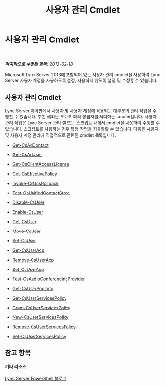 ﻿---
title: 사용자 관리 Cmdlet
TOCTitle: 사용자 관리 Cmdlet
ms:assetid: 85312f3f-28e8-421c-b94c-e6ead1f5f755
ms:mtpsurl: https://technet.microsoft.com/ko-kr/library/Gg398677(v=OCS.15)
ms:contentKeyID: 49304261
ms.date: 08/24/2015
mtps_version: v=OCS.15
ms.translationtype: HT
---

# 사용자 관리 Cmdlet

 

_**마지막으로 수정된 항목:** 2013-02-18_

Microsoft Lync Server 2013에 포함되어 있는 사용자 관리 cmdlet을 사용하여 Lync Server 사용자 계정을 사용하도록 설정, 사용하지 않도록 설정 및 수정할 수 있습니다.

## 사용자 관리 Cmdlet

Lync Server 제어판에서 사용자 및 사용자 계정에 적용되는 대부분의 관리 작업을 수행할 수 있습니다. 주된 예외는 오디오 회의 공급자를 처리하는 cmdlet입니다. 사용자 관리 작업은 Lync Server 관리 셸 또는 스크립트 내에서 cmdlet을 사용하여 수행할 수 있습니다. 스크립트를 사용하는 경우 특정 작업을 자동화할 수 있습니다. 다음은 사용자 및 사용자 계정 관리에 직접적으로 관련된 cmdlet 목록입니다.

  -   
    [Get-CsAdContact](get-csadcontact.md)

  -   
    [Get-CsAdUser](get-csaduser.md)

  - [Get-CsClientAccessLicense](get-csclientaccesslicense.md)

  - [Get-CsEffectivePolicy](get-cseffectivepolicy.md)

  - [Invoke-CsUcsRollback](invoke-csucsrollback.md)

  - [Test-CsUnifiedContactStore](test-csunifiedcontactstore.md)

  -   
    [Disable-CsUser](disable-csuser.md)

  -   
    [Enable-CsUser](enable-csuser.md)

  -   
    [Get-CsUser](get-csuser.md)

  -   
    [Move-CsUser](move-csuser.md)

  -   
    [Set-CsUser](set-csuser.md)

  -   
    [Get-CsUserAcp](get-csuseracp.md)

  -   
    [Remove-CsUserAcp](remove-csuseracp.md)

  -   
    [Set-CsUserAcp](set-csuseracp.md)

  -   
    [Test-CsAudioConferencingProvider](test-csaudioconferencingprovider.md)

  -   
    [Get-CsUserPoolInfo](get-csuserpoolinfo.md)

  - [Get-CsUserServicesPolicy](get-csuserservicespolicy.md)

  - [Grant-CsUserServicesPolicy](grant-csuserservicespolicy.md)

  - [New-CsUserServicesPolicy](new-csuserservicespolicy.md)

  - [Remove-CsUserServicesPolicy](remove-csuserservicespolicy.md)

  - [Set-CsUserServicesPolicy](set-csuserservicespolicy.md)

## 참고 항목

#### 기타 리소스

[Lync Server PowerShell 블로그](http://go.microsoft.com/fwlink/?linkid=203150%26clcid=0x412)

